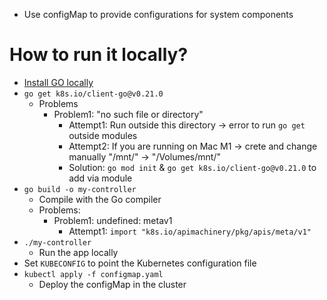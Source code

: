 * Use configMap to provide configurations for system components

# How to run it locally?
* [Install GO locally](https://go.dev/dl/)
* `go get k8s.io/client-go@v0.21.0`
  * Problems
    * Problem1: "no such file or directory"
      * Attempt1: Run outside this directory -> error to run `go get` outside modules
      * Attempt2: If you are running on Mac M1 -> crete and change manually "/mnt/" -> "/Volumes/mnt/"
      * Solution: `go mod init` & `go get k8s.io/client-go@v0.21.0` to add via module
* `go build -o my-controller`
  * Compile with the Go compiler
  * Problems:
    * Problem1:  undefined: metav1
      * Attempt1: `import "k8s.io/apimachinery/pkg/apis/meta/v1" `
* `./my-controller`
  * Run the app locally
* Set `KUBECONFIG` to point the Kubernetes configuration file
* `kubectl apply -f configmap.yaml`
  * Deploy the configMap in the cluster
  